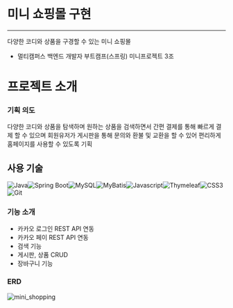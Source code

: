 # 미니 쇼핑몰 구현
<hr>

 다양한 코디와 상품을 구경할 수 있는 미니 쇼핑몰 

 - 멀티캠퍼스 백엔드 개발자 부트캠프(스프링) 미니프로젝트 3조

# 프로젝트 소개 
### 기획 의도 
다양한 코디와 상품을 탐색하며 원하는 상품을 검색하면서 간편 결제를 통해 빠르게 결제 할 수 있으며 
회원유저가 게시판을 통해 문의와 환불 및 교환을 할 수 있어 편리하게 홈페이지를 사용할 수 있도록 기획

## 사용 기술
<img alt="Java" src="https://raw.githubusercontent.com/selinakk/PageOn/18f08a2c8b9b0e908568bbd6bae120fef16cc134/src/main/resources/static/img/badge_java.svg"/><img alt="Spring Boot" src="https://raw.githubusercontent.com/selinakk/PageOn/18f08a2c8b9b0e908568bbd6bae120fef16cc134/src/main/resources/static/img/badge_springb.svg"/><img alt="MySQL" src="https://raw.githubusercontent.com/selinakk/PageOn/18f08a2c8b9b0e908568bbd6bae120fef16cc134/src/main/resources/static/img/badge_mysql.svg"/><img alt="MyBatis" src="https://raw.githubusercontent.com/selinakk/PageOn/ce18b96427488420bba1de1aabf585d334053b5e/src/main/resources/static/img/badge_mybatis.svg"/><img alt="Javascript" src="https://raw.githubusercontent.com/selinakk/PageOn/18f08a2c8b9b0e908568bbd6bae120fef16cc134/src/main/resources/static/img/badge_js.svg"/><img alt="Thymeleaf" src="https://raw.githubusercontent.com/selinakk/PageOn/18f08a2c8b9b0e908568bbd6bae120fef16cc134/src/main/resources/static/img/badge_thyme.svg"/><img alt="CSS3" src="https://raw.githubusercontent.com/selinakk/PageOn/18f08a2c8b9b0e908568bbd6bae120fef16cc134/src/main/resources/static/img/badge_css.svg"/><img alt="Git" src="https://raw.githubusercontent.com/selinakk/PageOn/18f08a2c8b9b0e908568bbd6bae120fef16cc134/src/main/resources/static/img/badge_git.svg"/>


### 기능 소개 
- 카카오 로그인 REST API 연동
- 카카오 페이 REST API 연동
- 검색 기능
- 게시판, 상품 CRUD
- 장바구니 기능


### ERD

![mini_shopping](https://github.com/user-attachments/assets/05441d1f-f835-48f4-8a12-628142109550)




  
 
